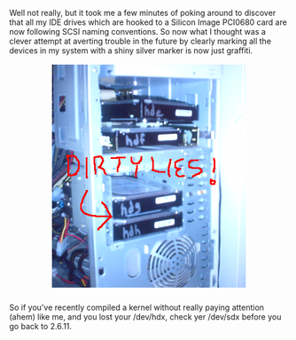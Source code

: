 Well not really, but it took me a few minutes of poking around to discover that all my IDE drives which are hooked to a Silicon Image PCI0680 card are now following SCSI naming conventions. So now what I thought was a clever attempt at averting trouble in the future by clearly marking all the devices in my system with a shiny silver marker is now just graffiti.<br /><br /><a href="/content/images/2007/05/ze_raid.png"><img style="margin: 0px auto 10px; display: block; text-align: center; cursor: pointer;" src="/content/images/2007/05/ze_raid.png" alt="" id="BLOGGER_PHOTO_ID_5068726607473030482" border="0" /></a><br />So if you've recently compiled a kernel without really paying attention (ahem) like me, and you lost your /dev/hdx, check yer /dev/sdx before you go back to 2.6.11.